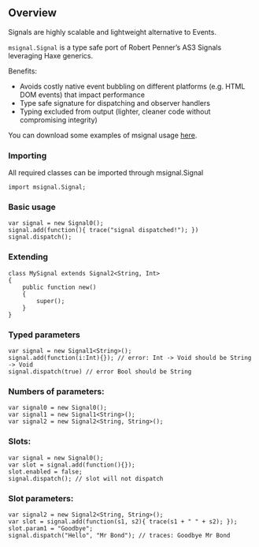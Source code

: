 ## Overview

Signals are highly scalable and lightweight alternative to Events.

`msignal.Signal` is a type safe port of Robert Penner’s AS3 Signals leveraging Haxe generics.

Benefits:

* Avoids costly native event bubbling on different platforms (e.g. HTML DOM events) that impact performance
* Type safe signature for dispatching and observer handlers
* Typing excluded from output (lighter, cleaner code without compromising integrity)

You can download some examples of msignal usage [here](https://github.com/downloads/massiveinteractive/msignal/examples.zip).

### Importing

All required classes can be imported through msignal.Signal

	import msignal.Signal;

### Basic usage

	var signal = new Signal0();
	signal.add(function(){ trace("signal dispatched!"); })
	signal.dispatch();

### Extending

	class MySignal extends Signal2<String, Int>
	{
		public function new()
		{
			super();
		}
	}

### Typed parameters

	var signal = new Signal1<String>();
	signal.add(function(i:Int){}); // error: Int -> Void should be String -> Void
	signal.dispatch(true) // error Bool should be String

### Numbers of parameters:

	var signal0 = new Signal0();
	var signal1 = new Signal1<String>();
	var signal2 = new Signal2<String, String>();

### Slots:

	var signal = new Signal0();
	var slot = signal.add(function(){});
	slot.enabled = false;
	signal.dispatch(); // slot will not dispatch

### Slot parameters:

	var signal2 = new Signal2<String, String>();
	var slot = signal.add(function(s1, s2){ trace(s1 + " " + s2); });
	slot.param1 = "Goodbye";
	signal.dispatch("Hello", "Mr Bond"); // traces: Goodbye Mr Bond

